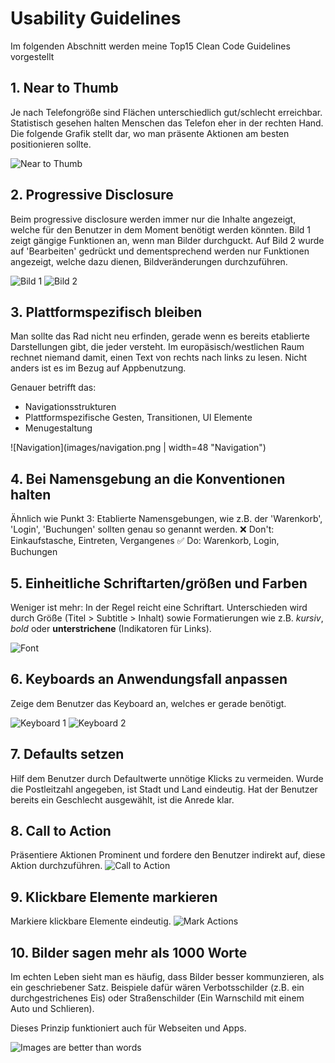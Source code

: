 # Usability Guidelines

Im folgenden Abschnitt werden meine Top15 Clean Code Guidelines vorgestellt

## 1. Near to Thumb 

Je nach Telefongröße sind Flächen unterschiedlich gut/schlecht erreichbar. Statistisch gesehen halten Menschen das Telefon eher in der rechten Hand. Die folgende Grafik stellt dar, wo man präsente Aktionen am besten positionieren sollte. 

![Near to Thumb](images/nearToThumb.png "Near to Thumb")

## 2. Progressive Disclosure

Beim progressive disclosure werden immer nur die Inhalte angezeigt, welche für den Benutzer in dem Moment benötigt werden könnten.
Bild 1 zeigt gängige Funktionen an, wenn man Bilder durchguckt. Auf Bild 2 wurde auf 'Bearbeiten' gedrückt und dementsprechend werden nur Funktionen angezeigt, welche dazu dienen, Bildveränderungen durchzuführen.

![Bild 1](images/progressiveDisclosure1.png "Bild 1")
![Bild 2](images/progressiveDisclosure2.png "Bild 2")

## 3. Plattformspezifisch bleiben
Man sollte das Rad nicht neu erfinden, gerade wenn es bereits etablierte Darstellungen gibt, die jeder versteht. Im europäsisch/westlichen Raum rechnet niemand damit, einen Text von rechts nach links zu lesen. Nicht anders ist es im Bezug auf Appbenutzung.

Genauer betrifft das:
- Navigationsstrukturen
- Plattformspezifische Gesten, Transitionen, UI Elemente
- Menugestaltung 

![Navigation](images/navigation.png | width=48 "Navigation")

## 4. Bei Namensgebung an die Konventionen halten

Ähnlich wie Punkt 3: Etablierte Namensgebungen, wie z.B. der 'Warenkorb', 'Login', 'Buchungen' sollten genau so genannt werden.
❌ Don't: Einkaufstasche, Eintreten, Vergangenes 
✅ Do: Warenkorb, Login, Buchungen

## 5. Einheitliche Schriftarten/größen und Farben

Weniger ist mehr: In der Regel reicht eine Schriftart. Unterschieden wird durch Größe (Titel > Subtitle > Inhalt) sowie Formatierungen wie z.B. _kursiv_, *bold* oder __unterstrichene__ (Indikatoren für Links).  

![Font](images/fonts.png "Font")

## 6. Keyboards an Anwendungsfall anpassen
Zeige dem Benutzer das Keyboard an, welches er gerade benötigt. 

![Keyboard 1](images/keyboard1.png "Keyboard 1")
![Keyboard 2](images/keyboard2.png "Keyboard 2")

## 7. Defaults setzen
Hilf dem Benutzer durch Defaultwerte unnötige Klicks zu vermeiden. Wurde die Postleitzahl angegeben, ist Stadt und Land eindeutig. Hat der Benutzer bereits ein Geschlecht ausgewählt, ist die Anrede klar. 

## 8. Call to Action
Präsentiere Aktionen Prominent und fordere den Benutzer indirekt auf, diese Aktion durchzuführen.
![Call to Action](images/call_to_action.jpg "Call to Action")

## 9. Klickbare Elemente markieren
Markiere klickbare Elemente eindeutig. 
![Mark Actions](images/markActions.png "Mark Actions")

## 10. Bilder sagen mehr als 1000 Worte
Im echten Leben sieht man es häufig, dass Bilder besser kommunzieren, als ein geschriebener Satz. Beispiele dafür wären Verbotsschilder (z.B. ein durchgestrichenes Eis) oder Straßenschilder (Ein Warnschild mit einem Auto und Schlieren).

Dieses Prinzip funktioniert auch für Webseiten und Apps. 

![Images are better than words](images/imagesBetterThanWords.png "Images are better than words")

